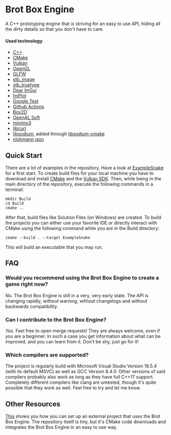 # Brot Box Engine
A C++ prototyping engine that is striving for an easy to use API, hiding all the dirty details so that you don't have to care.

#### Used technology

* [C++](https://isocpp.org/)
* [CMake](https://cmake.org/)
* [Vulkan](https://vulkan.lunarg.com/)
* [OpenGL](https://www.opengl.org/)
* [GLFW](https://www.glfw.org/)
* [stb_image](https://github.com/nothings/stb/blob/master/stb_image.h)
* [stb_truetype](https://github.com/nothings/stb/blob/master/stb_truetype.h)
* [Dear ImGui](https://github.com/ocornut/imgui)
* [ImPlot](https://github.com/epezent/implot)
* [Google Test](https://github.com/google/googletest)
* [Github Actions](https://github.com/features/actions)
* [Box2D](https://box2d.org/)
* [OpenAL Soft](https://openal-soft.org/)
* [minimp3](https://github.com/lieff/minimp3)
* [libcurl](https://curl.se/libcurl/)
* [libsodium](https://github.com/jedisct1/libsodium), added through [libsodium-cmake](https://github.com/robinlinden/libsodium-cmake)
* [nlohmann json](https://github.com/nlohmann/json)

## Quick Start

There are a lot of examples in the repository. Have a look at [ExampleSnake](https://github.com/Brotcrunsher/BrotBoxEngine/tree/master/Examples/ExampleSnake) for a first start. To create build files for your local machine you have to download and install [CMake](https://cmake.org/) and the [Vulkan SDK](https://vulkan.lunarg.com/). Then, while being in the main directory of the repository, execute the following commands in a terminal:

    mkdir Build
    cd Build
    cmake ..

After that, build files like Solution Files (on Windows) are created. To build the projects you can either use your favorite IDE or directly interact with CMake using the following command while you are in the Build directory:

    cmake --build . --target ExampleSnake

This will build an executable that you may run.


## FAQ

### Would you recommend using the Brot Box Engine to create a game right now?
*No.* The Brot Box Engine is still in a very, very early state. The API is changing rapidly, without warning, without changelogs and without backwards compatibility. 

### Can I contribute to the Brot Box Engine?
*Yes.* Feel free to open merge requests! They are always welcome, even if you are a beginner. In such a case you get information about what can be improved, and you can learn from it. Don't be shy, just go for it!

### Which compilers are supported?
The project is regularly build with Microsoft Visual Studio Version 16.5.4 (with its default MSVC) as well as GCC Version 8.4.0. Other versions of said compilers probably also work as long as they have full C++17 support. Completely different compilers like clang are untested, though it's quite possible that they work as well. Feel free to try and let me know.

## Other Resources

[This](https://github.com/Brotcrunsher/BrotBoxEngineExampleExternal) shows you how you can set up an external project that uses the Brot Box Engine. The repository itself is tiny, but it's CMake code downloads and integrates the Brot Box Engine in an easy to use way.

